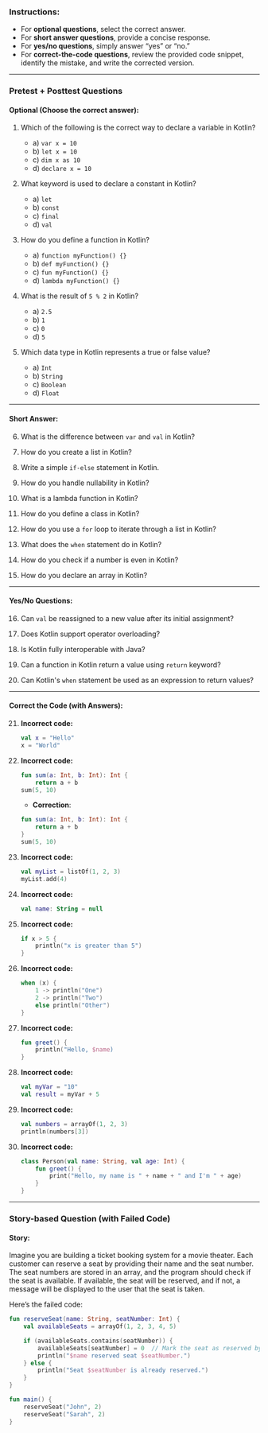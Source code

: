 ### **Instructions:**

- For **optional questions**, select the correct answer.
- For **short answer questions**, provide a concise response.
- For **yes/no questions**, simply answer “yes” or “no.”
- For **correct-the-code questions**, review the provided code snippet, identify the mistake, and write the corrected version.

---

### **Pretest + Posttest Questions**

#### **Optional (Choose the correct answer):**

1. Which of the following is the correct way to declare a variable in Kotlin?

   - a) `var x = 10`
   - b) `let x = 10`
   - c) `dim x as 10`
   - d) `declare x = 10`

2. What keyword is used to declare a constant in Kotlin?

   - a) `let`
   - b) `const`
   - c) `final`
   - d) `val`

3. How do you define a function in Kotlin?

   - a) `function myFunction() {}`
   - b) `def myFunction() {}`
   - c) `fun myFunction() {}`
   - d) `lambda myFunction() {}`

4. What is the result of `5 % 2` in Kotlin?

   - a) `2.5`
   - b) `1`
   - c) `0`
   - d) `5`

5. Which data type in Kotlin represents a true or false value?
   - a) `Int`
   - b) `String`
   - c) `Boolean`
   - d) `Float`

---

#### **Short Answer:**

6. What is the difference between `var` and `val` in Kotlin?

7. How do you create a list in Kotlin?

8. Write a simple `if-else` statement in Kotlin.

9. How do you handle nullability in Kotlin?

10. What is a lambda function in Kotlin?

11. How do you define a class in Kotlin?

12. How do you use a `for` loop to iterate through a list in Kotlin?

13. What does the `when` statement do in Kotlin?

14. How do you check if a number is even in Kotlin?

15. How do you declare an array in Kotlin?

---

#### **Yes/No Questions:**

16. Can `val` be reassigned to a new value after its initial assignment?

17. Does Kotlin support operator overloading?

18. Is Kotlin fully interoperable with Java?

19. Can a function in Kotlin return a value using `return` keyword?

20. Can Kotlin's `when` statement be used as an expression to return values?

---

#### **Correct the Code (with Answers):**

21. **Incorrect code:**

    ```kotlin
    val x = "Hello"
    x = "World"
    ```

22. **Incorrect code:**

    ```kotlin
    fun sum(a: Int, b: Int): Int {
        return a + b
    sum(5, 10)
    ```

    - **Correction**:

    ```kotlin
    fun sum(a: Int, b: Int): Int {
        return a + b
    }
    sum(5, 10)
    ```

23. **Incorrect code:**

    ```kotlin
    val myList = listOf(1, 2, 3)
    myList.add(4)
    ```

24. **Incorrect code:**

    ```kotlin
    val name: String = null
    ```

25. **Incorrect code:**

    ```kotlin
    if x > 5 {
        println("x is greater than 5")
    }
    ```

26. **Incorrect code:**

    ```kotlin
    when (x) {
        1 -> println("One")
        2 -> println("Two")
        else println("Other")
    }
    ```

27. **Incorrect code:**

    ```kotlin
    fun greet() {
        println("Hello, $name)
    }
    ```

28. **Incorrect code:**

    ```kotlin
    val myVar = "10"
    val result = myVar + 5
    ```

29. **Incorrect code:**

    ```kotlin
    val numbers = arrayOf(1, 2, 3)
    println(numbers[3])
    ```

30. **Incorrect code:**
    ```kotlin
    class Person(val name: String, val age: Int) {
        fun greet() {
            print("Hello, my name is " + name + " and I'm " + age)
        }
    }
    ```

---

### **Story-based Question (with Failed Code)**

#### **Story:**

Imagine you are building a ticket booking system for a movie theater. Each customer can reserve a seat by providing their name and the seat number. The seat numbers are stored in an array, and the program should check if the seat is available. If available, the seat will be reserved, and if not, a message will be displayed to the user that the seat is taken.

Here’s the failed code:

```kotlin
fun reserveSeat(name: String, seatNumber: Int) {
    val availableSeats = arrayOf(1, 2, 3, 4, 5)

    if (availableSeats.contains(seatNumber)) {
        availableSeats[seatNumber] = 0  // Mark the seat as reserved by setting it to 0
        println("$name reserved seat $seatNumber.")
    } else {
        println("Seat $seatNumber is already reserved.")
    }
}

fun main() {
    reserveSeat("John", 2)
    reserveSeat("Sarah", 2)
}
```

